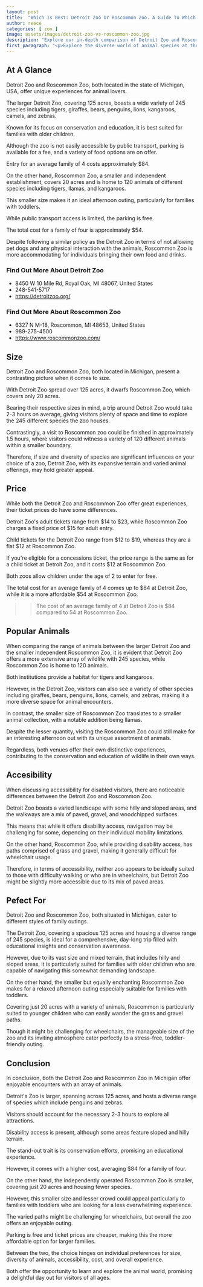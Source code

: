 ```yaml
---
layout: post
title:  "Which Is Best: Detroit Zoo Or Roscommon Zoo. A Guide To Which Is The Best Zoo In Michigan, USA"
author: reece
categories: [ zoo ]
image: assets/images/detroit-zoo-vs-roscommon-zoo.jpg
description: "Explore our in-depth comparison of Detroit Zoo and Roscommon Zoo, as we delve into their unique attractions, animal exhibits, conservation efforts, and visitor experiences. Discover which zoo comes out on top!"
first_paragraph: "<p>Explore the diverse world of animal species at the renowned Detroit Zoo and the charming Roscommon Zoo, both packed with unique attractions and educational opportunities.</p><p>From the sprawling 125-acre landscape of the Detroit Zoo that champions conservation and education, to the cozy 20-acre confines of the independent Roscommon Zoo; each offers a distinctive experience, whether your preference is observing the majestic lions and giraffes or engaging with the playful llamas and kangaroos.</p><p>Each zoo comes complete with its unique attribute.</p><p>Discover their similarities, differences and why each is worth a visit in this comparative blog.</p>"
---
```


<div class="overview" markdown="1"> 

## At A Glance 

Detroit Zoo and Roscommon Zoo, both located in the state of Michigan, USA, offer unique experiences for animal lovers. 

The larger Detroit Zoo, covering 125 acres, boasts a wide variety of 245 species including tigers, giraffes, bears, penguins, lions, kangaroos, camels, and zebras. 

Known for its focus on conservation and education, it is best suited for families with older children. 

Although the zoo is not easily accessible by public transport, parking is available for a fee, and a variety of food options are on offer. 

Entry for an average family of 4 costs approximately $84.

On the other hand, Roscommon Zoo, a smaller and independent establishment, covers 20 acres and is home to 120 animals of different species including tigers, llamas, and kangaroos. 

This smaller size makes it an ideal afternoon outing, particularly for families with toddlers. 

While public transport access is limited, the parking is free. 

The total cost for a family of four is approximately $54. 

Despite following a similar policy as the Detroit Zoo in terms of not allowing pet dogs and any physical interaction with the animals, Roscommon Zoo is more accommodating for individuals bringing their own food and drinks.

<div class="find-out-more" markdown="1">

### Find Out More About Detroit Zoo

- 8450 W 10 Mile Rd, Royal Oak, MI 48067, United States
- 248-541-5717
- https://detroitzoo.org/


</div>



<div class="find-out-more" markdown="1">

### Find Out More About Roscommon Zoo

- 6327 N M-18, Roscommon, MI 48653, United States
- 989-275-4500
- https://www.roscommonzoo.com/


</div>

</div>
    
    

## Size 

Detroit Zoo and Roscommon Zoo, both located in Michigan, present a contrasting picture when it comes to size. 

With Detroit Zoo spread over 125 acres, it dwarfs Roscommon Zoo, which covers only 20 acres. 

Bearing their respective sizes in mind, a trip around Detroit Zoo would take 2-3 hours on average, giving visitors plenty of space and time to explore the 245 different species the zoo houses. 

Contrastingly, a visit to Roscommon zoo could be finished in approximately 1.5 hours, where visitors could witness a variety of 120 different animals within a smaller boundary. 

Therefore, if size and diversity of species are significant influences on your choice of a zoo, Detroit Zoo, with its expansive terrain and varied animal offerings, may hold greater appeal.

## Price 

While both the Detroit Zoo and Roscommon Zoo offer great experiences, their ticket prices do have some differences. 

Detroit Zoo's adult tickets range from $14 to $23, while Roscommon Zoo charges a fixed price of $15 for adult entry. 

Child tickets for the Detroit Zoo range from $12 to $19, whereas they are a flat $12 at Roscommon Zoo. 

If you're eligible for a concessions ticket, the price range is the same as for a child ticket at Detroit Zoo, and it costs $12 at Roscommon Zoo. 

Both zoos allow children under the age of 2 to enter for free. 

The total cost for an average family of 4 comes up to $84 at Detroit Zoo, while it is a more affordable $54 at Roscommon Zoo.

>> The cost of an average family of 4 at Detroit Zoo is $84 compared to 54 at Roscommon Zoo.



## Popular Animals 

When comparing the range of animals between the larger Detroit Zoo and the smaller independent Roscommon Zoo, it is evident that Detroit Zoo offers a more extensive array of wildlife with 245 species, while Roscommon Zoo is home to 120 animals. 

Both institutions provide a habitat for tigers and kangaroos. 

However, in the Detroit Zoo, visitors can also see a variety of other species including giraffes, bears, penguins, lions, camels, and zebras, making it a more diverse space for animal encounters. 

In contrast, the smaller size of Roscommon Zoo translates to a smaller animal collection, with a notable addition being llamas. 

Despite the lesser quantity, visiting the Roscommon Zoo could still make for an interesting afternoon out with its unique assortment of animals. 

Regardless, both venues offer their own distinctive experiences, contributing to the conservation and education of wildlife in their own ways.

## Accesibility 

When discussing accessibility for disabled visitors, there are noticeable differences between the Detroit Zoo and Roscommon Zoo. 

Detroit Zoo boasts a varied landscape with some hilly and sloped areas, and the walkways are a mix of paved, gravel, and woodchipped surfaces. 

This means that while it offers disability access, navigation may be challenging for some, depending on their individual mobility limitations. 

On the other hand, Roscommon Zoo, while providing disability access, has paths comprised of grass and gravel, making it generally difficult for wheelchair usage. 

Therefore, in terms of accessibility, neither zoo appears to be ideally suited to those with difficulty walking or who are in wheelchairs, but Detroit Zoo might be slightly more accessible due to its mix of paved areas.

## Pefect For 

Detroit Zoo and Roscommon Zoo, both situated in Michigan, cater to different styles of family outings. 

The Detroit Zoo, covering a spacious 125 acres and housing a diverse range of 245 species, is ideal for a comprehensive, day-long trip filled with educational insights and conservation awareness. 

However, due to its vast size and mixed terrain, that includes hilly and sloped areas, it is particularly suited for families with older children who are capable of navigating this somewhat demanding landscape. 

On the other hand, the smaller but equally enchanting Roscommon Zoo makes for a relaxed afternoon outing especially suitable for families with toddlers. 

Covering just 20 acres with a variety of animals, Roscommon is particularly suited to younger children who can easily wander the grass and gravel paths. 

Though it might be challenging for wheelchairs, the manageable size of the zoo and its inviting atmosphere cater perfectly to a stress-free, toddler-friendly outing.

## Conclusion 

In conclusion, both the Detroit Zoo and Roscommon Zoo in Michigan offer enjoyable encounters with an array of animals. 

Detroit's Zoo is larger, spanning across 125 acres, and hosts a diverse range of species which include penguins and zebras. 

Visitors should account for the necessary 2-3 hours to explore all attractions. 

Disability access is present, although some areas feature sloped and hilly terrain. 

The stand-out trait is its conservation efforts, promising an educational experience. 

However, it comes with a higher cost, averaging $84 for a family of four.

On the other hand, the independently operated Roscommon Zoo is smaller, covering just 20 acres and housing fewer species. 

However, this smaller size and lesser crowd could appeal particularly to families with toddlers who are looking for a less overwhelming experience. 

The varied paths might be challenging for wheelchairs, but overall the zoo offers an enjoyable outing. 

Parking is free and ticket prices are cheaper, making this the more affordable option for larger families.

Between the two, the choice hinges on individual preferences for size, diversity of animals, accessibility, cost, and overall experience. 

Both offer the opportunity to learn and explore the animal world, promising a delightful day out for visitors of all ages.